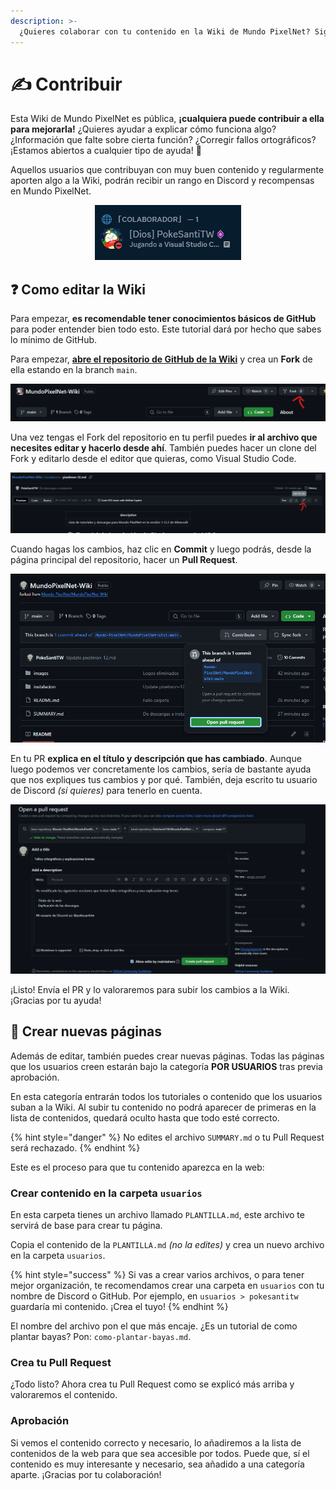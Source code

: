 ```yaml
---
description: >-
  ¿Quieres colaborar con tu contenido en la Wiki de Mundo PixelNet? Sigue estos pasos...
---
```


# ✍️ Contribuir

Esta Wiki de Mundo PixelNet es pública, **¡cualquiera puede contribuir a ella para mejorarla!** ¿Quieres ayudar a explicar cómo funciona algo? ¿Información que falte sobre cierta función? ¿Corregir fallos ortográficos? ¡Estamos abiertos a cualquier tipo de ayuda! 🤗

Aquellos usuarios que contribuyan con muy buen contenido y regularmente aporten algo a la Wiki, podrán recibir un rango en Discord y recompensas en Mundo PixelNet.

<div style="text-align: center">
<img src="images/contribuir/colaborador-discord.png">
</div>

## ❓ Como editar la Wiki
Para empezar, **es recomendable tener conocimientos básicos de GitHub** para poder entender bien todo esto. Este tutorial dará por hecho que sabes lo mínimo de GitHub.

Para empezar, [**abre el repositorio de GitHub de la Wiki**](https://github.com/Mundo-PixelNet/MundoPixelNet-Wiki) y crea un **Fork** de ella estando en la branch `main`.

<div style="text-align: center">
<img src="images/contribuir/contribuir-1.png">
</div>

Una vez tengas el Fork del repositorio en tu perfil puedes **ir al archivo que necesites editar y hacerlo desde ahí**. También puedes hacer un clone del Fork y editarlo desde el editor que quieras, como Visual Studio Code.

<div style="text-align: center">
<img src="images/contribuir/contribuir-2.png">
</div>

Cuando hagas los cambios, haz clic en **Commit** y luego podrás, desde la página principal del repositorio, hacer un **Pull Request**.

<div style="text-align: center">
<img src="images/contribuir/contribuir-3.png">
</div>

En tu PR **explica en el título y descripción que has cambiado**. Aunque luego podemos ver concretamente los cambios, sería de bastante ayuda que nos expliques tus cambios y por qué. También, deja escrito tu usuario de Discord *(si quieres)* para tenerlo en cuenta.

<div style="text-align: center">
<img src="images/contribuir/contribuir-4.png">
</div>

¡Listo! Envía el PR y lo valoraremos para subir los cambios a la Wiki. ¡Gracias por tu ayuda!

## 📜 Crear nuevas páginas

Además de editar, también puedes crear nuevas páginas. Todas las páginas que los usuarios creen estarán bajo la categoría **POR USUARIOS** tras previa aprobación. 

En esta categoría entrarán todos los tutoriales o contenido que los usuarios suban a la Wiki. Al subir tu contenido no podrá aparecer de primeras en la lista de contenidos, quedará oculto hasta que todo esté correcto.

{% hint style="danger" %}
No edites el archivo `SUMMARY.md` o tu Pull Request será rechazado.
{% endhint %}

Este es el proceso para que tu contenido aparezca en la web:

### Crear contenido en la carpeta `usuarios`

En esta carpeta tienes un archivo llamado `PLANTILLA.md`, este archivo te servirá de base para crear tu página. 

Copia el contenido de la `PLANTILLA.md` *(no la edites)* y crea un nuevo archivo en la carpeta `usuarios`. 

{% hint style="success" %}
Si vas a crear varios archivos, o para tener mejor organización, te recomendamos crear una carpeta en `usuarios` con tu nombre de Discord o GitHub. Por ejemplo, en `usuarios > pokesantitw` guardaría mi contenido. ¡Crea el tuyo!
{% endhint %}

El nombre del archivo pon el que más encaje. ¿Es un tutorial de como plantar bayas? Pon: `como-plantar-bayas.md`.

### Crea tu Pull Request

¿Todo listo? Ahora crea tu Pull Request como se explicó más arriba y valoraremos el contenido.

### Aprobación

Si vemos el contenido correcto y necesario, lo añadiremos a la lista de contenidos de la web para que sea accesible por todos. Puede que, sí el contenido es muy interesante y necesario, sea añadido a una categoría aparte. ¡Gracias por tu colaboración!